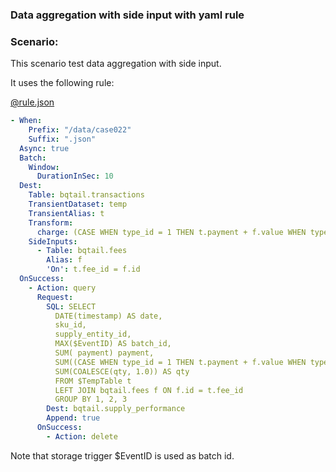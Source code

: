 ### Data aggregation with side input with yaml rule

### Scenario:

This scenario test data aggregation with side input.

It uses the following rule:

[@rule.json](rule/rule.yaml)
```yaml
- When:
    Prefix: "/data/case022"
    Suffix: ".json"
  Async: true
  Batch:
    Window:
      DurationInSec: 10
  Dest:
    Table: bqtail.transactions
    TransientDataset: temp
    TransientAlias: t
    Transform:
      charge: (CASE WHEN type_id = 1 THEN t.payment + f.value WHEN type_id = 2 THEN t.payment * (1 + f.value) END)
    SideInputs:
      - Table: bqtail.fees
        Alias: f
        'On': t.fee_id = f.id
  OnSuccess:
    - Action: query
      Request:
        SQL: SELECT
          DATE(timestamp) AS date,
          sku_id,
          supply_entity_id,
          MAX($EventID) AS batch_id,
          SUM( payment) payment,
          SUM((CASE WHEN type_id = 1 THEN t.payment + f.value WHEN type_id = 2 THEN t.payment * (1 + f.value) END)) charge,
          SUM(COALESCE(qty, 1.0)) AS qty
          FROM $TempTable t
          LEFT JOIN bqtail.fees f ON f.id = t.fee_id
          GROUP BY 1, 2, 3
        Dest: bqtail.supply_performance
        Append: true
      OnSuccess:
        - Action: delete
```


Note that storage trigger $EventID is used as batch id.

